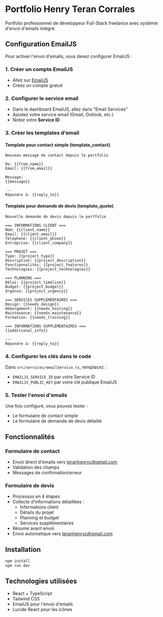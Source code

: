 # Portfolio Henry Teran Corrales

Portfolio professionnel de développeur Full-Stack freelance avec système d'envoi d'emails intégré.

## Configuration EmailJS

Pour activer l'envoi d'emails, vous devez configurer EmailJS :

### 1. Créer un compte EmailJS
- Allez sur [EmailJS](https://www.emailjs.com/)
- Créez un compte gratuit

### 2. Configurer le service email
- Dans le dashboard EmailJS, allez dans "Email Services"
- Ajoutez votre service email (Gmail, Outlook, etc.)
- Notez votre **Service ID**

### 3. Créer les templates d'email

#### Template pour contact simple (template_contact)
```
Nouveau message de contact depuis le portfolio

De: {{from_name}}
Email: {{from_email}}

Message:
{{message}}

---
Répondre à: {{reply_to}}
```

#### Template pour demande de devis (template_quote)
```
Nouvelle demande de devis depuis le portfolio

=== INFORMATIONS CLIENT ===
Nom: {{client_name}}
Email: {{client_email}}
Téléphone: {{client_phone}}
Entreprise: {{client_company}}

=== PROJET ===
Type: {{project_type}}
Description: {{project_description}}
Fonctionnalités: {{project_features}}
Technologies: {{project_technologies}}

=== PLANNING ===
Délai: {{project_timeline}}
Budget: {{project_budget}}
Urgence: {{project_urgency}}

=== SERVICES SUPPLÉMENTAIRES ===
Design: {{needs_design}}
Hébergement: {{needs_hosting}}
Maintenance: {{needs_maintenance}}
Formation: {{needs_training}}

=== INFORMATIONS SUPPLÉMENTAIRES ===
{{additional_info}}

---
Répondre à: {{reply_to}}
```

### 4. Configurer les clés dans le code

Dans `src/services/emailService.ts`, remplacez :
- `EMAILJS_SERVICE_ID` par votre Service ID
- `EMAILJS_PUBLIC_KEY` par votre clé publique EmailJS

### 5. Tester l'envoi d'emails

Une fois configuré, vous pouvez tester :
- Le formulaire de contact simple
- Le formulaire de demande de devis détaillé

## Fonctionnalités

### Formulaire de contact
- Envoi direct d'emails vers teranhenryc@gmail.com
- Validation des champs
- Messages de confirmation/erreur

### Formulaire de devis
- Processus en 4 étapes
- Collecte d'informations détaillées :
  - Informations client
  - Détails du projet
  - Planning et budget
  - Services supplémentaires
- Résumé avant envoi
- Envoi automatique vers teranhenryc@gmail.com

## Installation

```bash
npm install
npm run dev
```

## Technologies utilisées

- React + TypeScript
- Tailwind CSS
- EmailJS pour l'envoi d'emails
- Lucide React pour les icônes